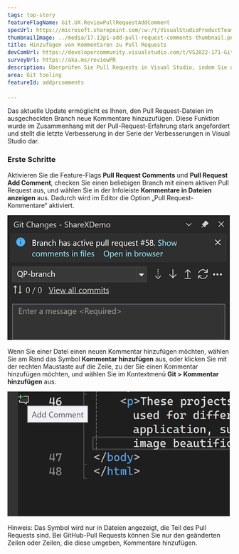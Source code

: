 ```yaml
---
tags: top-story
featureFlagName: Git.UX.ReviewPullRequestAddComment
specUrl: https://microsoft.sharepoint.com/:w:/t/VisualStudioProductTeam/EdF1b2Q6ENlPtBi9sTug6CkBTewteQ9kiMuHpprvsaqmcw?e=Cr8rXF
thumbnailImage: ../media/17.13p1-add-pull-request-comments-thumbnail.png
title: Hinzufügen von Kommentaren zu Pull Requests
devComUrl: https://developercommunity.visualstudio.com/t/VS2022-171-Git-Pull-Request-is-gone/1576559
surveyUrl: https://aka.ms/reviewPR
description: Überprüfen Sie Pull Requests in Visual Studio, indem Sie den Pull Request-Dateien im ausgecheckten Branch neue Kommentare hinzufügen.
area: Git tooling
featureId: addprcomments

---
```



Das aktuelle Update ermöglicht es Ihnen, den Pull Request-Dateien im ausgecheckten Branch neue Kommentare hinzuzufügen. Diese Funktion wurde im Zusammenhang mit der Pull-Request-Erfahrung stark angefordert und stellt die letzte Verbesserung in der Serie der Verbesserungen in Visual Studio dar.

### Erste Schritte

Aktivieren Sie die Feature-Flags **Pull Request Comments** und **Pull Request Add Comment**, checken Sie einen beliebigen Branch mit einem aktiven Pull Request aus, und wählen Sie in der Infoleiste **Kommentare in Dateien anzeigen** aus. Dadurch wird im Editor die Option „Pull Request-Kommentare“ aktiviert.

![Benachrichtigung für die Anzeige von Pull Request-Kommentaren](../media/17.11p1-view-pull-request-comments-thumbnail.png)

Wenn Sie einer Datei einen neuen Kommentar hinzufügen möchten, wählen Sie am Rand das Symbol **Kommentar hinzufügen** aus, oder klicken Sie mit der rechten Maustaste auf die Zeile, zu der Sie einen Kommentar hinzufügen möchten, und wählen Sie im Kontextmenü **Git > Kommentar hinzufügen** aus.

![Symbol für das Hinzufügen eines Kommentars zum Pull Request](../media/17.13p1-add-pull-request-comments-thumbnail.png)

Hinweis: Das Symbol wird nur in Dateien angezeigt, die Teil des Pull Requests sind. Bei GitHub-Pull Requests können Sie nur den geänderten Zeilen oder Zeilen, die diese umgeben, Kommentare hinzufügen.
